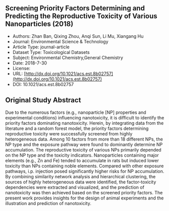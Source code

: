 
<div style="float: right; width: 200px" class='altmetric-embed' data-badge-type='donut' data-condensed='true' data-badge-details='right' data-doi="10.1021/acs.est.8b02757"></div>

## Screening Priority Factors Determining and Predicting the Reproductive Toxicity of Various Nanoparticles (2018)
<script type="application/ld+json">
	{	
		"@context": {
			"bs": "https://bioschemas.org/",
			"schema": "https://schema.org/",
			"citation": "schema:citation",
			"name": "schema:name",
			"url": "schema:url",
			"variableMeasured": "schema:variableMeasured"
		},
		"variableMeasured": [
			{
				"@type": "schema:PropertyValue",
				"name": "MI-R1.3-ABSTRACT-BASIC-CHEMICAL_COMPOSITION"
			},
			{
				"@type": "schema:PropertyValue",
				"name": "MI-R1.3-ABSTRACT-BASIC-SURFACE_CHEMISTRY"
			},
			{
				"@type": "schema:PropertyValue",
				"name": "MI-R1.3-ABSTRACT-PHYSCHEM-SIZE"
			},
			{
				"@type": "schema:PropertyValue",
				"name": "MI-R1.3-ABSTRACT-PHYSCHEM-SHAPE"
			},
			{
				"@type": "schema:PropertyValue",
				"name": "MI-R1.3-ABSTRACT-PHYSCHEM-ZETA_POTENTIAL"
			},
			{
				"@type": "schema:PropertyValue",
				"name": "MI-R1.3-ABSTRACT-PHYSCHEM-SURFACE_AREA"
			},
			{
				"@type": "schema:PropertyValue",
				"name": "MI-R1.3-ABSTRACT-TOX-ORGANISM_OR_SPECIES"
			},
			{
				"@type": "schema:PropertyValue",
				"name": "MI-R1.3-ABSTRACT-TOX-SUBJECT_AGE"
			},
			{
				"@type": "schema:PropertyValue",
				"name": "MI-R1.3-ABSTRACT-TOX-SUBJECT_WEIGHT"
			},
			{
				"@type": "schema:PropertyValue",
				"name": "MI-R1.3-ABSTRACT-TOX-NUMBER_OF_TEST_SUBJECTS"
			},
			{
				"@type": "schema:PropertyValue",
				"name": "MI-R1.3-ABSTRACT-TOX-CONCENTRATION"
			},
			{
				"@type": "schema:PropertyValue",
				"name": "MI-R1.3-ABSTRACT-TOX-EXPOSURE_TIME"
			}
		],
		"@type": "schema:Dataset",
		"name": "Screening Priority Factors Determining and Predicting the Reproductive Toxicity of Various Nanoparticles",
		"url": "http://dx.doi.org/10.1021/acs.est.8b02757",
		"citation": "https://doi.org/10.1021/acs.est.8b02757",
		"@id": "10.1021/acs.est.8b02757",
		"http://purl.org/dc/terms/conformsTo": { "@type": "schema:CreativeWork", "@id": "https://bioschemas.org/profiles/Dataset/0.4-DRAFT" },
		"schema:license": "",
		"schema:creator": [
		  {
			"@type": "schema:Organization",
			"name": "RiskGONE"
		  }
		],
		"schema:datePublished": "2018-7-30"
	}
</script>

* Authors: Zhan Ban, Qixing Zhou, Anqi Sun, Li Mu, Xiangang Hu
* Journal: Environmental Science &amp; Technology
* Article Type: journal-article
* Dataset Type: Toxicological Datasets
* Subject: Environmental Chemistry,General Chemistry
* Date: 2018-7-30
* License: []()
* URL: [http://dx.doi.org/10.1021/acs.est.8b02757](http://dx.doi.org/10.1021/acs.est.8b02757)
* DOI: 10.1021/acs.est.8b02757



## Original Study Abstract

Due to the numerous factors (e.g., nanoparticle [NP] properties and experimental conditions) influencing nanotoxicity, it is difficult to identify the priority factors dominating nanotoxicity. Herein, by integrating data from the literature and a random forest model, the priority factors determining reproductive toxicity were successfully screened from highly heterogeneous data. Among 10 factors from more than 18 different NPs, the NP type and the exposure pathway were found to dominantly determine NP accumulation. The reproductive toxicity of various NPs primarily depended on the NP type and the toxicity indicators. Nanoparticles containing major elements (e.g., Zn and Fe) tended to accumulate in rats but induced lower toxicity than NPs containing noble elements. Compared with other exposure pathways, i.p. injection posed significantly higher risks for NP accumulation. By combining similarity network analysis and hierarchical clustering, the sources of highly heterogeneous data were identified, the factor-toxicity dependencies were extracted and visualized, and the prediction of nanotoxicity was then achieved based on the screened priority factors. The present work provides insights for the design of animal experiments and the illustration and prediction of nanotoxicity.

